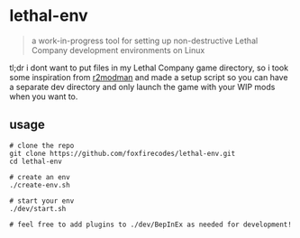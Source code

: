 # lethal-env

> a work-in-progress tool for setting up non-destructive Lethal Company development environments on Linux

tl;dr i dont want to put files in my Lethal Company game directory, so i took some inspiration from [r2modman](https://github.com/ebkr/r2modmanPlus) and made a setup script so you can have a separate dev directory and only launch the game with your WIP mods when you want to.

## usage

```
# clone the repo
git clone https://github.com/foxfirecodes/lethal-env.git
cd lethal-env

# create an env
./create-env.sh

# start your env
./dev/start.sh

# feel free to add plugins to ./dev/BepInEx as needed for development!
```
